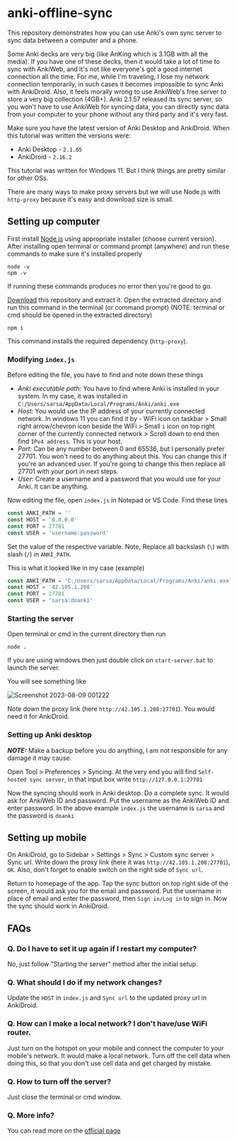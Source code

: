 # anki-offline-sync
This repository demonstrates how you can use Anki's own sync server to sync data between a computer and a phone.

Some Anki decks are very big (like AnKing which is 3.1GB with all the media). If you have one of these decks, then it would take a lot of time to sync with AnkiWeb, and it's not like everyone's got a good internet connection all the time. For me, while I'm traveling, I lose my network connection temporarily, in such cases it becomes impossible to sync Anki with AnkiDroid. Also, it feels morally wrong to use AnkiWeb's free server to store a very big collection (4GB+). Anki 2.1.57 released its sync server, so you won't have to use AnkiWeb for syncing data, you can directly sync data from your computer to your phone without any third party and it's very fast.

Make sure you have the latest version of Anki Desktop and AnkiDroid. When this tutorial was written the versions were:
- Anki Desktop - `2.1.65`
- AnkiDroid - `2.16.2`

This tutorial was written for Windows 11. But I think things are pretty similar for other OSs.

There are many ways to make proxy servers but we will use Node.js with `http-proxy` because it's easy and download size is small.

## Setting up computer
First install [Node.js](https://nodejs.org/en/download/current) using appropriate installer (choose current version). After installing open terminal or command prompt (anywhere) and run these commands to make sure it's installed properly
```shell
node -v
npm -v
```
If running these commands produces no error then you're good to go.

[Download](https://github.com/sarsamurmu/anki-offline-sync/archive/refs/heads/main.zip) this repository and extract it. Open the extracted directory and run this command in the terminal (or command prompt) (NOTE: terminal or cmd should be opened in the extracted directory)
```shell
npm i
```
This command installs the required dependency (`http-proxy`).


### Modifying `index.js`
Before editing the file, you have to find and note down these things
- *Anki executable path:* You have to find where Anki is installed in your system. In my case, it was installed in `C:/Users/sarsa/AppData/Local/Programs/Anki/anki.exe`
- *Host:* You would use the IP address of your currently connected network. In windows 11 you can find it by - WiFi icon on taskbar > Small right arrow/chevron icon beside the WiFi > Small `i` icon on top right corner of the currently connected network > Scroll down to end then find `IPv4 address`. This is your host.
- *Port:* Can be any number between 0 and 65536, but I personally prefer 27701. You won't need to do anything about this. You can change this if you're an advanced user. If you're going to change this then replace all 27701 with your port in next steps.
- *User*: Create a username and a password that you would use for your Anki. It can be anything.

Now editing the file, open `index.js` in Notepad or VS Code.
Find these lines
```js
const ANKI_PATH = ''
const HOST = '0.0.0.0'
const PORT = 27701
const USER = 'username:password'
```
Set the value of the respective variable. Note, Replace all backslash (`\`) with slash (`/`) in `ANKI_PATH`.

This is what it looked like in my case (example)
```js
const ANKI_PATH = 'C:/Users/sarsa/AppData/Local/Programs/Anki/anki.exe'
const HOST = '42.105.1.208'
const PORT = 27701
const USER = 'sarsa:doanki'
```

### Starting the server
Open terminal or cmd in the current directory then run
```
node .
```
If you are using windows then just double click on `start-server.bat` to launch the server.

You will see something like

![Screenshot 2023-08-09 001222](https://github.com/sarsamurmu/anki-offline-sync/assets/44255990/3bbadeb6-8ebf-4b7f-a754-8949bd63cb88)

Note down the proxy link (here `http://42.105.1.208:27701`). You would need it for AnkiDroid.

### Setting up Anki desktop
***NOTE:*** Make a backup before you do anything, I am not responsible for any damage it may cause.

Open Tool > Preferences > Syncing. At the very end you will find `Self-hosted sync server`, in that input box write `http://127.0.0.1:27701`

Now the syncing should work in Anki desktop. Do a complete sync. It would ask for AnkiWeb ID and password. Put the username as the AnkiWeb ID and enter password. In the above example `index.js` the username is `sarsa` and the password is `doanki`

## Setting up mobile
On AnkiDroid, go to Sidebar > Settings > Sync > Custom sync server > Sync url. Write down the proxy link (here it was `http://42.105.1.208:27701`), `OK`. Also, don't forget to enable switch on the right side of `Sync url`.

Return to homepage of the app. Tap the sync button on top right side of the screen, it would ask you for the email and password. Put the username in place of email and enter the password, then `Sign in/Log in` to sign in. Now the sync should work in AnkiDroid.

## FAQs
### Q. Do I have to set it up again if I restart my computer?
No, just follow "Starting the server" method after the initial setup.

### Q. What should I do if my network changes?
Update the `HOST` in `index.js` and `Sync url` to the updated proxy url in AnkiDroid. 

### Q. How can I make a local network? I don't have/use WiFi router.
Just turn on the hotspot on your mobile and connect the computer to your mobile's network. It would make a local network. Turn off the cell data when doing this, so that you don't use cell data and get charged by mistake.

### Q. How to turn off the server?
Just close the terminal or cmd window.

### Q. More info?
You can read more on the [official page](https://docs.ankiweb.net/sync-server.html)
